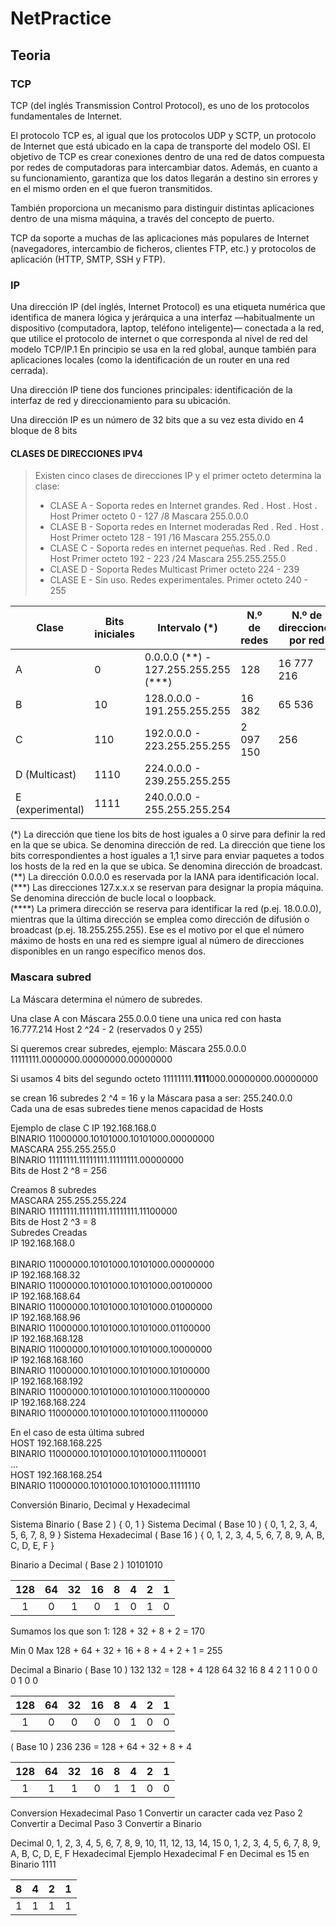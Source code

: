 # NetPractice

## <h2>Teoria</h2>

<h3>TCP</h3>

TCP (del inglés Transmission Control Protocol), es uno de los protocolos fundamentales de Internet. 

El protocolo TCP es, al igual que los protocolos UDP y SCTP, un protocolo de Internet que está ubicado en la capa de transporte del modelo OSI. 
El objetivo de TCP es crear conexiones dentro de una red de datos compuesta por redes de computadoras para intercambiar datos. Además, en cuanto a su funcionamiento, garantiza que los datos llegarán a destino sin errores y en el mismo orden en el que fueron transmitidos.

También proporciona un mecanismo para distinguir distintas aplicaciones dentro de una misma máquina, a través del concepto de puerto.

TCP da soporte a muchas de las aplicaciones más populares de Internet (navegadores, intercambio de ficheros, clientes FTP, etc.) y protocolos de aplicación (HTTP, SMTP, SSH y FTP).

<h3>IP</h3>

Una dirección IP (del inglés, Internet Protocol) es una etiqueta numérica que identifica de manera lógica y jerárquica a una interfaz —habitualmente un dispositivo (computadora, laptop, teléfono inteligente)— conectada a la red, que utilice el protocolo de internet o que corresponda al nivel de red del modelo TCP/IP.1​ En principio se usa en la red global, aunque también para aplicaciones locales (como la identificación de un router en una red cerrada).

Una dirección IP tiene dos funciones principales: identificación de la interfaz de red y direccionamiento para su ubicación.

Una dirección IP es un número de 32 bits que a su vez esta divido en 4 bloque de 8 bits 	 	 


<h4>CLASES DE DIRECCIONES  IPV4</h4>

> Existen cinco clases de direcciones IP y el primer octeto determina la clase:
>
> - CLASE A - Soporta redes en Internet grandes.
>             Red . Host . Host . Host
>             Primer octeto 0 - 127 /8
>             Mascara 255.0.0.0
> - CLASE B - Soporta redes en Internet moderadas
>             Red . Red . Host . Host
>             Primer octeto 128 - 191  /16
>             Mascara 255.255.0.0
> - CLASE C - Soporta redes en internet pequeñas.
>             Red . Red . Red . Host
>             Primer octeto 192 - 223 /24
>             Mascara 255.255.255.0
> - CLASE D - Soporta Redes Multicast
>             Primer octeto 224 - 239
> - CLASE E - Sin uso. Redes experimentales.
>             Primer octeto 240 - 255

<table>
    <thead>
        <tr>
            <th>Clase</th>
            <th>Bits iniciales</th>
            <th>Intervalo (*)</th>
            <th>N.º de redes</th>
            <th>N.º de direcciones por red</th>
            <th>N.º de hosts por red(****)</th>
            <th>Máscara de red</th>
            <th>Dirección de broadcast</th>            
        </tr>
    </thead>
    <tbody>
        <tr>
            <td>A</td>
            <td>0</td>
            <td>0.0.0.0 (**) - 127.255.255.255 (***)</td>
            <td>128</td>
            <td>16 777 216</td>
            <td>16 777 214</td>
            <td>255.0.0.0</td>
            <td>x.255.255.255</td>
        </tr>
        <tr>
            <td>B</td>
            <td>10</td>
            <td>128.0.0.0 - 191.255.255.255</td>
            <td>16 382</td>
            <td>65 536</td>
            <td>65 534</td>
            <td>255.255.0.0</td>
            <td>x.x.255.255</td>
        </tr>
        <tr>
            <td>C</td>
            <td>110</td>
            <td>192.0.0.0 - 223.255.255.255</td>
            <td>2 097 150</td>
            <td>256</td>
            <td>254</td>
            <td>255.255.255.0</td>
            <td>x.x.x.255</td>
        </tr>
        <tr>
            <td>D (Multicast)</td>
            <td>1110</td>
            <td>224.0.0.0 - 239.255.255.255</td>
            <td></td>
            <td></td>
            <td></td>
            <td></td>
            <td></td>
        </tr>
        <tr>
            <td>E (experimental)</td>
            <td>1111</td>
            <td>240.0.0.0 - 255.255.255.254</td>
            <td></td>
            <td></td>
            <td></td>
            <td></td>
            <td></td>
        </tr>                                
    </tbody>
</table>
(*) La dirección que tiene los bits de host iguales a 0 sirve para definir la red en la que se ubica. Se denomina dirección de red. La dirección que tiene los bits correspondientes a host iguales a 1,1​ sirve para enviar paquetes a todos los hosts de la red en la que se ubica. Se denomina dirección de broadcast.<br />
(**) La dirección 0.0.0.0 es reservada por la IANA para identificación local.<br />
(***) Las direcciones 127.x.x.x se reservan para designar la propia máquina. Se denomina dirección de bucle local o loopback.<br />
(****) La primera dirección se reserva para identificar la red (p.ej. 18.0.0.0), mientras que la última dirección se emplea como dirección de difusión o broadcast (p.ej. 18.255.255.255). Ese es el motivo por el que el número máximo de hosts en una red es siempre igual al número de direcciones disponibles en un rango específico menos dos.

<h3>Mascara subred</h3>

La Máscara determina el número de subredes.

Una clase A con Máscara 255.0.0.0 tiene una unica red con hasta 16.777.214 Host 2 ^24 - 2 (reservados 0 y 255)

Si queremos crear subredes, ejemplo:
Máscara 255.0.0.0  11111111.0000000.00000000.00000000

Si usamos 4 bits del segundo octeto
11111111.**1111**000.00000000.00000000

se crean 16 subredes
2 ^4 = 16 y la Máscara pasa a ser: 255.240.0.0<br />
Cada una de esas subredes tiene menos capacidad de Hosts

Ejemplo de clase C
IP       192.168.168.0<br />
BINARIO  11000000.10101000.10101000.00000000<br />
MASCARA  255.255.255.0<br />
BINARIO  11111111.11111111.11111111.00000000<br />
Bits de Host 2 ^8 = 256<br />

Creamos 8 subredes<br />
MASCARA  255.255.255.224<br />
BINARIO  11111111.11111111.11111111.11100000<br />
Bits de Host 2 ^3 = 8<br />
Subredes Creadas<br />
IP       192.168.168.0<br />	
BINARIO  11000000.10101000.10101000.00000000<br />
IP       192.168.168.32	<br />
BINARIO  11000000.10101000.10101000.00100000<br />
IP       192.168.168.64	<br />
BINARIO  11000000.10101000.10101000.01000000<br />
IP       192.168.168.96<br />
BINARIO  11000000.10101000.10101000.01100000<br />
IP       192.168.168.128<br />
BINARIO  11000000.10101000.10101000.10000000<br />
IP       192.168.168.160<br />
BINARIO  11000000.10101000.10101000.10100000<br />
IP       192.168.168.192<br />
BINARIO  11000000.10101000.10101000.11000000<br />
IP       192.168.168.224<br />
BINARIO  11000000.10101000.10101000.11100000<br />

En el caso de esta última subred<br />
HOST     192.168.168.225<br />
BINARIO  11000000.10101000.10101000.11100001<br />
...<br />
HOST     192.168.168.254<br />
BINARIO  11000000.10101000.10101000.11111110<br />



Conversión Binario, Decimal y Hexadecimal

Sistema Binario ( Base 2 )
{ 0, 1 }
Sistema Decimal ( Base 10 )
{ 0, 1, 2, 3, 4, 5, 6, 7, 8, 9  }
Sistema Hexadecimal ( Base 16 )
{ 0, 1, 2, 3, 4, 5, 6, 7, 8, 9, A, B, C, D, E, F  }

Binario a Decimal
( Base 2 ) 10101010
<table>
    <thead>
        <tr>
            <th align="center">128</th>            
            <th align="center">64</th>
            <th align="center">32</th>
            <th align="center">16</th>
            <th align="center">8</th>
            <th align="center">4</th>
            <th align="center">2</th>
            <th align="center">1</th>            
        </tr>
    </thead>
    <tbody>
        <tr>
            <td align="center">1</td>
            <td align="center">0</td>
            <td align="center">1</td>
            <td align="center">0</td>
            <td align="center">1</td>
            <td align="center">0</td>
            <td align="center">1</td>
            <td align="center">0</td>
        </tr>                                
    </tbody>
</table> 

Sumamos los que son 1:
128 + 32 + 8 + 2 = 170

Min 0 Max 128 + 64 + 32 + 16 + 8 + 4 + 2 + 1 =  255

Decimal a Binario
( Base 10 ) 132
132 = 128 + 4
128  64  32  16   8   4   2   1
   1     0    0     0   0   1   0   0
<table>
    <thead>
        <tr>
            <th align="center">128</th>            
            <th align="center">64</th>
            <th align="center">32</th>
            <th align="center">16</th>
            <th align="center">8</th>
            <th align="center">4</th>
            <th align="center">2</th>
            <th align="center">1</th>            
        </tr>
    </thead>
    <tbody>
        <tr>
            <td align="center">1</td>
            <td align="center">0</td>
            <td align="center">0</td>
            <td align="center">0</td>
            <td align="center">0</td>
            <td align="center">1</td>
            <td align="center">0</td>
            <td align="center">0</td>
        </tr>                                
    </tbody>
</table>    
( Base 10 ) 236
236 = 128 + 64 + 32 + 8 + 4
<table>
    <thead>
        <tr>
            <th align="center">128</th>            
            <th align="center">64</th>
            <th align="center">32</th>
            <th align="center">16</th>
            <th align="center">8</th>
            <th align="center">4</th>
            <th align="center">2</th>
            <th align="center">1</th>            
        </tr>
    </thead>
    <tbody>
        <tr>
            <td align="center">1</td>
            <td align="center">1</td>
            <td align="center">1</td>
            <td align="center">0</td>
            <td align="center">1</td>
            <td align="center">1</td>
            <td align="center">0</td>
            <td align="center">0</td>
        </tr>                                
    </tbody>
</table>  

Conversion Hexadecimal
Paso 1 Convertir un caracter cada vez
Paso 2 Convertir a Decimal
Paso 3 Convertir a Binario

Decimal
 0,  1,  2,  3,  4,  5,  6,  7,  8,  9, 10, 11, 12, 13, 14, 15
 0,  1,  2,  3,  4,  5,  6,  7,  8,  9,   A,  B,   C,   D,   E,   F 
Hexadecimal
Ejemplo 
Hexadecimal F en Decimal es 15 en Binario 1111
<table>
    <thead>
        <tr>
            <th align="center">8</th>
            <th align="center">4</th>
            <th align="center">2</th>
            <th align="center">1</th>            
        </tr>
    </thead>
    <tbody>
        <tr>
            <td align="center">1</td>
            <td align="center">1</td>
            <td align="center">1</td>
            <td align="center">1</td>
        </tr>                                
    </tbody>
</table>  